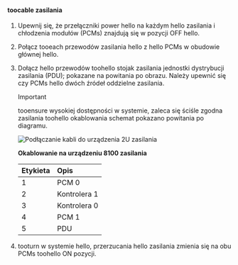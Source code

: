 <!--author=alkohli last changed: 9/16/15-->

#### <a name="toocable-for-power"></a>toocable zasilania
1. Upewnij się, że przełączniki power hello na każdym hello zasilania i chłodzenia modułów (PCMs) znajdują się w pozycji OFF hello.
2. Połącz tooeach przewodów zasilania hello z hello PCMs w obudowie głównej hello.
3. Dołącz hello przewodów toohello stojak zasilania jednostki dystrybucji zasilania (PDU); pokazane na powitania po obrazu. Należy upewnić się czy PCMs hello dwóch źródeł oddzielne zasilania.
   
   > [!IMPORTANT]
   > tooensure wysokiej dostępności w systemie, zaleca się ściśle zgodna zasilania toohello okablowania schemat pokazano powitania po diagramu. 
   > 
   > 
   
    ![Podłączanie kabli do urządzenia 2U zasilania](./media/storsimple-cable-8100-for-power/HCSCableYour2UDeviceforPower.png)
   
    **Okablowanie na urządzeniu 8100 zasilania**
   
   | Etykieta | Opis |
   |:--- |:--- |
   | 1 |PCM 0 |
   | 2 |Kontrolera 1 |
   | 3 |Kontrolera 0 |
   | 4 |PCM 1 |
   | 5 |PDU |
4. tooturn w systemie hello, przerzucania hello zasilania zmienia się na obu PCMs toohello ON pozycji.

